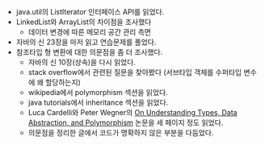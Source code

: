 * java.util의 ListIterator 인터페이스 API를 읽었다.
* LinkedList와 ArrayList의 차이점을 조사했다
  + 데이터 변경에 따른 메모리 공간 관리 측면
* 자바의 신 23장을 마저 읽고 연습문제를 풀었다.
* 참조타입 형 변환에 대한 의문점을 좀 더 조사했다.
  + 자바의 신 10장(상속)을 다시 읽었다.
  + stack overflow에서 관련된 질문을 찾아봤다 (서브타입 객체를 수퍼타입 변수에 왜 할당하는지)
  + wikipedia에서 polymorphism 섹션을 읽었다.
  + java tutorials에서 inheritance 섹션을 읽었다.
  + Luca Cardelli와 Peter Wegner의 [On Understanding Types, Data Abstraction, and Polymorphism](http://lucacardelli.name/Papers/OnUnderstanding.A4.pdf) 논문을 세 페이지 정도 읽었다.
  + 의문점을 정리한 글에서 코드가 명확하지 않은 부분을 다듬었다.
